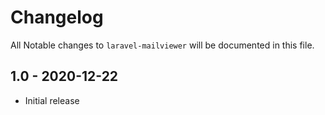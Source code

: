 # Changelog

All Notable changes to `laravel-mailviewer` will be documented in this file.

## 1.0 - 2020-12-22

- Initial release

